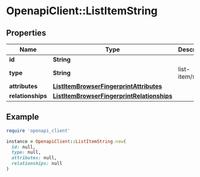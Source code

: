 # OpenapiClient::ListItemString

## Properties

| Name | Type | Description | Notes |
| ---- | ---- | ----------- | ----- |
| **id** | **String** |  | [optional] |
| **type** | **String** | list-item/string | [optional] |
| **attributes** | [**ListItemBrowserFingerprintAttributes**](ListItemBrowserFingerprintAttributes.md) |  | [optional] |
| **relationships** | [**ListItemBrowserFingerprintRelationships**](ListItemBrowserFingerprintRelationships.md) |  | [optional] |

## Example

```ruby
require 'openapi_client'

instance = OpenapiClient::ListItemString.new(
  id: null,
  type: null,
  attributes: null,
  relationships: null
)
```

